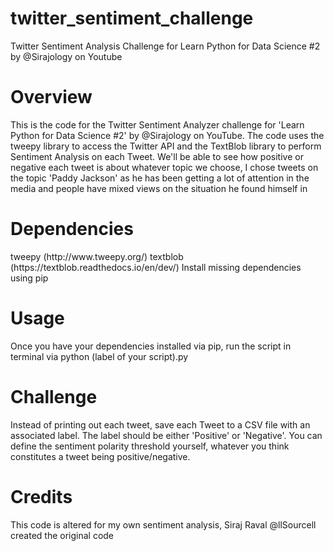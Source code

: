 <h1>twitter_sentiment_challenge</h1>
Twitter Sentiment Analysis Challenge for Learn Python for Data Science #2 by @Sirajology on Youtube 
<h1>Overview </h1>  
This is the code for the Twitter Sentiment Analyzer challenge for 'Learn Python for Data Science #2' by @Sirajology on YouTube. The code uses the tweepy library to access the Twitter API and the TextBlob library to perform Sentiment Analysis on each Tweet. We'll be able to see how positive or negative each tweet is about whatever topic we choose, I chose tweets on the topic 'Paddy Jackson' as he has been getting a lot of attention in the media and people have mixed views on the situation he found himself in
<h1>Dependencies</h1>  
tweepy (http://www.tweepy.org/) textblob (https://textblob.readthedocs.io/en/dev/) 
Install missing dependencies using pip  
<h1>Usage</h1>  
Once you have your dependencies installed via pip, run the script in terminal via  python (label of your script).py 
<h1>Challenge</h1> 
Instead of printing out each tweet, save each Tweet to a CSV file with an associated label. The label should be either 'Positive' or 'Negative'. You can define the sentiment polarity threshold yourself, whatever you think constitutes a tweet being positive/negative.
<h1>Credits</h1>  
This code is altered for my own sentiment analysis, Siraj Raval @llSourcell created the original code
